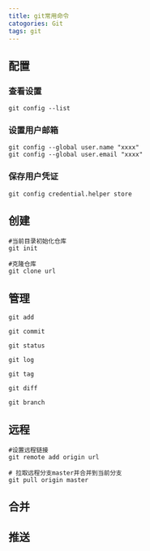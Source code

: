 ```yaml
---
title: git常用命令
catogories: Git
tags: git
---
```


## 配置
### 查看设置
``` shell
git config --list
```
### 设置用户邮箱
``` shell
git config --global user.name "xxxx" 
git config --global user.email "xxxx"
```

### 保存用户凭证
``` shell
git config credential.helper store
```

## 创建
```  shell
#当前目录初始化仓库
git init
```
```  shell
#克隆仓库
git clone url
```
## 管理

<!-- git add -->
```  shell
git add 
```

```  shell
git commit 
```

```  shell
git status
```

```  shell
git log
```

```  shell
git tag 
```

```  shell
git diff
```

```  shell
git branch 
```

## 远程

``` shell
#设置远程链接
git remote add origin url
```

``` shell
# 拉取远程分支master并合并到当前分支
git pull origin master
```


## 合并


## 推送